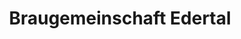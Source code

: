 ---
title: "Braugemeinschaft Edertal"
url: /bad-berleburg/braugemeinschaft-edertal/
shop: Spirituosen
---